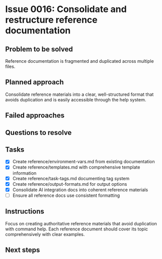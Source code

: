 # Issue 0016: Consolidate and restructure reference documentation

## Problem to be solved
Reference documentation is fragmented and duplicated across multiple files.

## Planned approach
Consolidate reference materials into a clear, well-structured format that avoids duplication and is easily accessible through the help system.

## Failed approaches


## Questions to resolve


## Tasks
- [x] Create reference/environment-vars.md from existing documentation
- [x] Create reference/templates.md with comprehensive template information
- [x] Create reference/task-tags.md documenting tag system
- [x] Create reference/output-formats.md for output options
- [x] Consolidate AI integration docs into coherent reference materials
- [ ] Ensure all reference docs use consistent formatting

## Instructions
Focus on creating authoritative reference materials that avoid duplication with command help. Each reference document should cover its topic comprehensively with clear examples.

## Next steps

